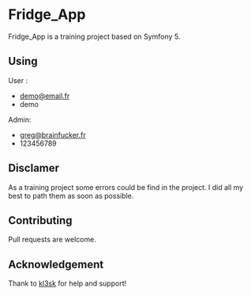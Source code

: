 # Fridge_App

Fridge_App is a training project based on Symfony 5. 



## Using 

User : 

- demo@email.fr
- demo

Admin: 
- greg@brainfucker.fr
- 123456789


## Disclamer

As a training project some errors could be find in the project. I did all my best to path them as soon as possible. 

## Contributing
Pull requests are welcome.

## Acknowledgement

Thank to [kl3sk](https://github.com/kl3sk) for help and support!
